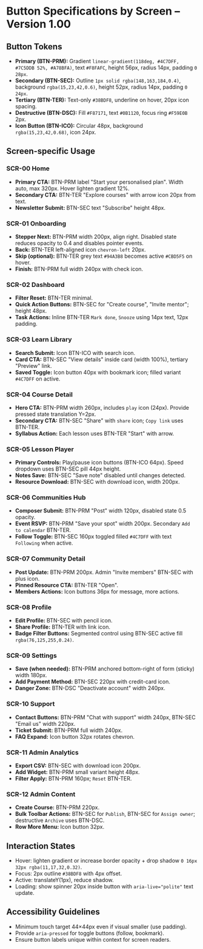 # Button Specifications by Screen – Version 1.00

## Button Tokens
- **Primary (BTN-PRM):** Gradient `linear-gradient(118deg, #4C7DFF, #7C5DDB 52%, #A78BFA)`, text `#F8FAFC`, height 56px, radius 14px, padding `0 28px`.
- **Secondary (BTN-SEC):** Outline `1px solid rgba(148,163,184,0.4)`, background `rgba(15,23,42,0.6)`, height 52px, radius 14px, padding `0 24px`.
- **Tertiary (BTN-TER):** Text-only `#38BDF8`, underline on hover, 20px icon spacing.
- **Destructive (BTN-DSC):** Fill `#F87171`, text `#0B1120`, focus ring `#F59E0B` 2px.
- **Icon Button (BTN-ICO):** Circular 48px, background `rgba(15,23,42,0.68)`, icon 24px.

## Screen-specific Usage

### SCR-00 Home
- **Primary CTA:** BTN-PRM label "Start your personalised plan". Width auto, max 320px. Hover lighten gradient 12%.
- **Secondary CTA:** BTN-TER "Explore courses" with arrow icon 20px from text.
- **Newsletter Submit:** BTN-SEC text "Subscribe" height 48px.

### SCR-01 Onboarding
- **Stepper Next:** BTN-PRM width 200px, align right. Disabled state reduces opacity to 0.4 and disables pointer events.
- **Back:** BTN-TER left-aligned icon `chevron-left` 20px.
- **Skip (optional):** BTN-TER grey text `#94A3B8` becomes active `#CBD5F5` on hover.
- **Finish:** BTN-PRM full width 240px with check icon.

### SCR-02 Dashboard
- **Filter Reset:** BTN-TER minimal.
- **Quick Action Buttons:** BTN-SEC for "Create course", "Invite mentor"; height 48px.
- **Task Actions:** Inline BTN-TER `Mark done`, `Snooze` using 14px text, 12px padding.

### SCR-03 Learn Library
- **Search Submit:** Icon BTN-ICO with search icon.
- **Card CTA:** BTN-SEC "View details" inside card (width 100%), tertiary "Preview" link.
- **Saved Toggle:** Icon button 40px with bookmark icon; filled variant `#4C7DFF` on active.

### SCR-04 Course Detail
- **Hero CTA:** BTN-PRM width 260px, includes `play` icon (24px). Provide pressed state translation Y=2px.
- **Secondary CTA:** BTN-SEC "Share" with `share` icon; `Copy link` uses BTN-TER.
- **Syllabus Action:** Each lesson uses BTN-TER "Start" with arrow.

### SCR-05 Lesson Player
- **Primary Controls:** Play/pause icon buttons (BTN-ICO 64px). Speed dropdown uses BTN-SEC pill 44px height.
- **Notes Save:** BTN-SEC "Save note" disabled until changes detected.
- **Resource Download:** BTN-SEC with download icon, width 200px.

### SCR-06 Communities Hub
- **Composer Submit:** BTN-PRM "Post" width 120px, disabled state 0.5 opacity.
- **Event RSVP:** BTN-PRM "Save your spot" width 200px. Secondary `Add to calendar` BTN-TER.
- **Follow Toggle:** BTN-SEC 160px toggled filled `#4C7DFF` with text `Following` when active.

### SCR-07 Community Detail
- **Post Update:** BTN-PRM 200px. Admin "Invite members" BTN-SEC with plus icon.
- **Pinned Resource CTA:** BTN-TER "Open".
- **Members Actions:** Icon buttons 36px for message, more actions.

### SCR-08 Profile
- **Edit Profile:** BTN-SEC with pencil icon.
- **Share Profile:** BTN-TER with link icon.
- **Badge Filter Buttons:** Segmented control using BTN-SEC active fill `rgba(76,125,255,0.24)`.

### SCR-09 Settings
- **Save (when needed):** BTN-PRM anchored bottom-right of form (sticky) width 180px.
- **Add Payment Method:** BTN-SEC 220px with credit-card icon.
- **Danger Zone:** BTN-DSC "Deactivate account" width 240px.

### SCR-10 Support
- **Contact Buttons:** BTN-PRM "Chat with support" width 240px, BTN-SEC "Email us" width 220px.
- **Ticket Submit:** BTN-PRM full width 240px.
- **FAQ Expand:** Icon button 32px rotates chevron.

### SCR-11 Admin Analytics
- **Export CSV:** BTN-SEC with download icon 200px.
- **Add Widget:** BTN-PRM small variant height 48px.
- **Filter Apply:** BTN-PRM 160px; `Reset` BTN-TER.

### SCR-12 Admin Content
- **Create Course:** BTN-PRM 220px.
- **Bulk Toolbar Actions:** BTN-SEC for `Publish`, BTN-SEC for `Assign owner`; destructive `Archive` uses BTN-DSC.
- **Row More Menu:** Icon button 32px.

## Interaction States
- Hover: lighten gradient or increase border opacity + drop shadow `0 16px 32px rgba(11,17,32,0.32)`.
- Focus: 2px outline `#38BDF8` with 4px offset.
- Active: translateY(1px), reduce shadow.
- Loading: show spinner 20px inside button with `aria-live="polite"` text update.

## Accessibility Guidelines
- Minimum touch target 44×44px even if visual smaller (use padding).
- Provide `aria-pressed` for toggle buttons (follow, bookmark).
- Ensure button labels unique within context for screen readers.
